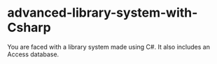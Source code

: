 # advanced-library-system-with-Csharp
You are faced with a library system made using C#. It also includes an Access database.
